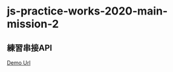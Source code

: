 # js-practice-works-2020-main-mission-2
 
## 練習串接API
[Demo Url](https://evenc-tw.github.io/js-practice-works-2020-main-mission-2/)
